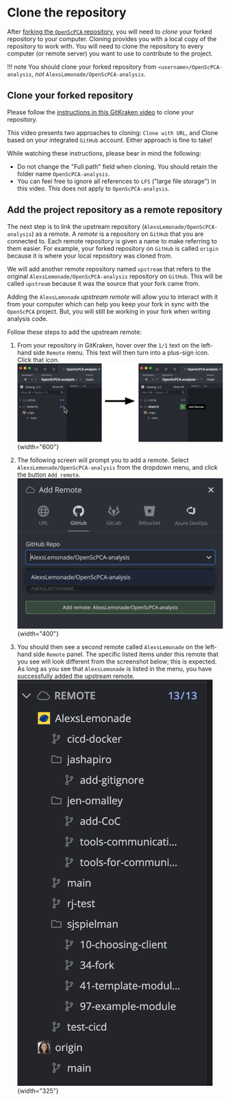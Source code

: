 # Clone the repository

After [forking the `OpenScPCA` repository](./fork-the-repo.md), you will need to _clone_ your forked repository to your computer.
Cloning provides you with a local copy of the repository to work with.
You will need to clone the repository to every computer (or remote server) you want to use to contribute to the project.

!!! note
    You should clone your forked repository from `<username>/OpenScPCA-analysis`, _not_ `AlexsLemonade/OpenScPCA-analysis`.


## Clone your forked repository

Please follow the [instructions in this GitKraken video](https://help.gitkraken.com/gitkraken-client/open-clone-init/#cloning-an-existing-project) to clone your repository.

This video presents two approaches to cloning: `Clone with URL`, and Clone based on your integrated `GitHub` account.
Either approach is fine to take!

While watching these instructions, please bear in mind the following:

- Do not change the "Full path" field when cloning.
You should retain the folder name `OpenScPCA-analysis`.
- You can feel free to ignore all references to `LFS` ("large file storage") in this video.
This does not apply to `OpenScPCA-analysis`.

## Add the project repository as a remote repository

The next step is to link the upstream repository (`AlexsLemonade/OpenScPCA-analysis`) as a remote.
A _remote_ is a repository on `GitHub` that you are connected to.
Each remote repository is given a name to make referring to them easier.
For example, your forked repository on `GitHub` is called `origin` because it is where your local repository was cloned from.

We will add another remote repository named `upstream` that refers to the original `AlexsLemonade/OpenScPCA-analysis` repository on `GitHub`.
This will be called `upstream` because it was the source that your fork came from.

Adding the `AlexsLemonade` _upstream remote_ will allow you to interact with it from your computer which can help you keep your fork in sync with the `OpenScPCA` project.
But, you will still be working in your fork when writing analysis code.

Follow these steps to add the upstream remote:

1. From your repository in GitKraken, hover over the `1/1` text on the left-hand side `Remote` menu.
This text will then turn into a plus-sign icon.
Click that icon.
![Click button to add the remote.](../img/add-upstream-remote-1.png){width="600"} <!-- No new line above, to keep tabbed in -->

1. The following screen will prompt you to add a remote.
Select `AlexsLemonade/OpenScPCA-analysis` from the dropdown menu, and click the button `Add remote`.
![Add the upstream remote.](../img/add-upstream-remote-2.png){width="400"} <!-- No new line above, to keep tabbed in -->

1. You should then see a second remote called `AlexsLemonade` on the left-hand side `Remote` panel.
The specific listed items under this remote that you see will look different from the screenshot below; this is expected.
As long as you see that `AlexsLemonade` is listed in the menu, you have successfully added the upstream remote.
![View the added remote.](../img/add-upstream-remote-3.png){width="325"} <!-- No new line above, to keep tabbed in. Width needs to be >=325 for proper spacing, it seems. -->
